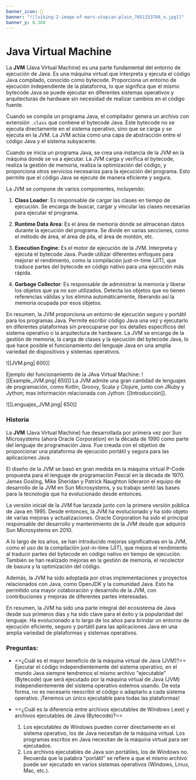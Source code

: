 ```yaml
---
banner_icon: 🤖
banner: "![[viking-2-image-of-mars-utopian-plain_7651153704_o.jpg]]"
banner_y: 0.368
---
```


# Java Virtual Machine

La **JVM** (Java Virtual Machine) es una parte fundamental del entorno de ejecución de Java. Es una máquina virtual que interpreta y ejecuta el código Java compilado, conocido como bytecode. Proporciona un entorno de ejecución independiente de la plataforma, lo que significa que el mismo bytecode Java se puede ejecutar en diferentes sistemas operativos y arquitecturas de hardware sin necesidad de realizar cambios en el código fuente.

Cuando se compila un programa Java, el compilador genera un archivo con extensión `.class` que contiene el bytecode Java. Este bytecode no se ejecuta directamente en el sistema operativo, sino que se carga y se ejecuta en la JVM. La JVM actúa como una capa de abstracción entre el código Java y el sistema subyacente.

Cuando se inicia un programa Java, se crea una instancia de la JVM en la máquina donde se va a ejecutar. La JVM carga y verifica el bytecode, realiza la gestión de memoria, realiza la optimización del código, y proporciona otros servicios necesarios para la ejecución del programa. Esto permite que el código Java se ejecute de manera eficiente y segura.

La JVM se compone de varios componentes, incluyendo:

1. **Class Loader**: Es responsable de cargar las clases en tiempo de ejecución. Se encarga de buscar, cargar y vincular las clases necesarias para ejecutar el programa.

2. **Runtime Data Area**: Es el área de memoria donde se almacenan datos durante la ejecución del programa. Se divide en varias secciones, como el método de área, el área de pila, el área de montón, etc.

3. **Execution Engine**: Es el motor de ejecución de la JVM. Interpreta y ejecuta el bytecode Java. Puede utilizar diferentes enfoques para mejorar el rendimiento, como la compilación just-in-time (JIT), que traduce partes del bytecode en código nativo para una ejecución más rápida.

4. **Garbage Collector**: Es responsable de administrar la memoria y liberar los objetos que ya no son utilizados. Detecta los objetos que no tienen referencias válidas y los elimina automáticamente, liberando así la memoria ocupada por esos objetos.

En resumen, la JVM proporciona un entorno de ejecución seguro y portátil para los programas Java. Permite escribir código Java una vez y ejecutarlo en diferentes plataformas sin preocuparse por los detalles específicos del sistema operativo o la arquitectura de hardware. La JVM se encarga de la gestión de memoria, la carga de clases y la ejecución del bytecode Java, lo que hace posible el funcionamiento del lenguaje Java en una amplia variedad de dispositivos y sistemas operativos.

![[JVM.png| 600]]

Ejemplo del funcionamiento de la JAva Virtual Machine:
![[Example_JVM.png| 650]]
La JVM admite una gran cantidad de lenguajes de programación, como Kotlin, Groovy, Scala y Clojure, junto con JRuby y Jython; mas información relacionada con Jython: [[Introducción]].

![[Lenguajes_JVM.png| 650]]

### Historia

La **JVM** (Java Virtual Machine) fue desarrollada por primera vez por Sun Microsystems (ahora Oracle Corporation) en la década de 1990 como parte del lenguaje de programación Java. Fue creada con el objetivo de proporcionar una plataforma de ejecución portátil y segura para las aplicaciones Java.

El diseño de la JVM se basó en gran medida en la máquina virtual P-Code propuesta para el lenguaje de programación Pascal en la década de 1970. James Gosling, Mike Sheridan y Patrick Naughton lideraron el equipo de desarrollo de la JVM en Sun Microsystems, y su trabajo sentó las bases para la tecnología que ha evolucionado desde entonces.

La versión inicial de la JVM fue lanzada junto con la primera versión pública de Java en 1995. Desde entonces, la JVM ha evolucionado y ha sido objeto de varias mejoras y actualizaciones. Oracle Corporation ha sido el principal responsable del desarrollo y mantenimiento de la JVM desde que adquirió Sun Microsystems en 2010.

A lo largo de los años, se han introducido mejoras significativas en la JVM, como el uso de la compilación just-in-time (JIT), que mejora el rendimiento al traducir partes del bytecode en código nativo en tiempo de ejecución. También se han realizado mejoras en la gestión de memoria, el recolector de basura y la optimización del código.

Además, la JVM ha sido adoptada por otras implementaciones y proyectos relacionados con Java, como OpenJDK y la comunidad Java. Esto ha permitido una mayor colaboración y desarrollo de la JVM, con contribuciones y mejoras de diferentes partes interesadas.

En resumen, la JVM ha sido una parte integral del ecosistema de Java desde sus primeros días y ha sido clave para el éxito y la popularidad del lenguaje. Ha evolucionado a lo largo de los años para brindar un entorno de ejecución eficiente, seguro y portátil para las aplicaciones Java en una amplia variedad de plataformas y sistemas operativos.

### Preguntas:

+ ==¿Cuál es el mayor beneficio de la máquina virtual de Java (JVM)?==
	Ejecutar el código independientemente del sistema operativo, en el mundo Java siempre tendremos el mismo archivo "ejecutable" (Bytecode) que será ejecutado por la máquina virtual de Java (JVM) independientemente del sistema operativo estemos usando. De esta forma, no es necesario reescribir el código o adaptarlo a cada sistema operativo. ¡Tenemos un único ejecutable para todas las plataformas!

+ ==¿Cuál es la diferencia entre archivos ejecutables de Windows (.exe) y archivos ejecutables de Java (Bytecode)?==
	1. Los ejecutables de Windows pueden correr directamente en el sistema operativo, los de Java necesitan de la máquina virtual. Los programas escritos en Java necesitan de la máquina virtual para ser ejecutados.
	2. Los archivos ejecutables de Java son portátiles, los de Windows no. Recuerda que la palabra "portátil" se refiere a que el mismo archivo puede ser ejecutado en varios sistemas operativos (Windows, Linux, Mac, etc.).